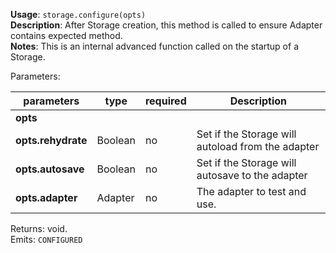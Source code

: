 **Usage**: `storage.configure(opts)`    
**Description**: After Storage creation, this method is called to ensure Adapter contains expected method.    
**Notes**: This is an internal advanced function called on the startup of a Storage.       

Parameters: 

| parameters             | type              | required         | Description                                                             |  
|------------------------|-------------------|------------------| ------------------------------------------------------------------------|
| **opts**               |                   |                  |                                                                         |
| **opts.rehydrate**     | Boolean           |  no              |  Set if the Storage will autoload from the adapter                      |
| **opts.autosave**      | Boolean           |  no              |  Set if the Storage will autosave to the adapter                        |
| **opts.adapter**       | Adapter           |  no              |  The adapter to test and use.                                           |


Returns: void.  
Emits: `CONFIGURED`

